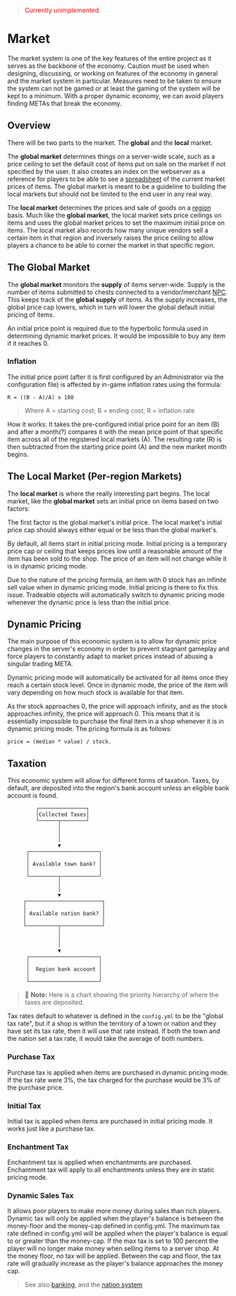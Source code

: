 > <span style="color:red">Currently unimplemented.</span>
# Market

The market system is one of the key features of the entire project as it serves as the backbone of the economy. Caution must be used when designing, discussing, or working on features of the economy in general and the market system in particular. Measures need to be taken to ensure the system can not be gamed or at least the gaming of the system will be kept to a minimum. With a proper dynamic economy, we can avoid players finding METAs that break the economy.
## Overview
There will be two parts to the market. The **global** and the **local** market. 

The **global market** determines things on a server-wide scale, such as a price ceiling to set the default cost of items put on sale on the market if not specified by the user. It also creates an index on the webserver as a reference for players to be able to see a [spreadsheet](economy/spreadsheet.md) of the current market prices of items. The global market is meant to be a guideline to building the local markets but should not be limited to the end user in any real way.

The **local market** determines the prices and sale of goods on a [region](../../map/regions.md) basis. Much like the **global market**, the local market sets price ceilings on items and uses the global market prices to set the maximum initial price on items. The local market also records how many unique vendors sell a certain item in that region and inversely raises the price ceiling to allow players a chance to be able to corner the market in that specific region.

## The Global Market
The **global market** monitors the **supply** of items server-wide. Supply is the number of items submitted to chests connected to a vendor/merchant [NPC](NPCs/types/merchants.md). This keeps track of the **global supply** of items. As the supply increases, the global price cap lowers, which in turn will lower the global default initial pricing of items. 

An initial price point is required due to the hyperbolic formula used in determining dynamic market prices. It would be impossible to buy any item if it reaches 0.    

### Inflation
The initial price point (after it is first configured by an Administrator via the configuration file) is affected by in-game inflation rates using the formula:

``R = ((B - A)/A) x 100``
> Where A = starting cost; B = ending cost; R = inflation rate
   
How it works: It takes the pre-configured initial price point for an item (B) and after a month(?) compares it with the mean price point of that specific item across all of the registered local markets (A). The resulting rate (R) is then subtracted from the starting price point (A) and the new market month begins.

## The Local Market (Per-region Markets)

The **local market** is where the really interesting part begins. The local market, like the **global market** sets an initial price on items based on two factors:   

The first factor is the global market's initial price. The local market's initial price cap should always either equal or be less than the global market's. 

By default, all items start in initial pricing mode. Initial pricing is a temporary price cap or ceiling that keeps prices low until a reasonable amount of the item has been sold to the shop. The price of an item will not change while it is in dynamic pricing mode.    

Due to the nature of the pricing formula, an item with 0 stock has an infinite sell value when in dynamic pricing mode. Initial pricing is there to fix this issue. Tradeable objects will automatically switch to dynamic pricing mode whenever the dynamic price is less than the initial price. 

## Dynamic Pricing
The main purpose of this economic system is to allow for dynamic price changes in the server's economy in order to prevent stagnant gameplay and force players to constantly adapt to market prices instead of abusing a singular trading META.

Dynamic pricing mode will automatically be activated for all items once they reach a certain stock level. Once in dynamic mode, the price of the item will vary depending on how much stock is available for that item.    

As the stock approaches 0, the price will approach infinity, and as the stock approaches infinity, the price will approach 0. This means that it is essentially impossible to purchase the final item in a shop whenever it is in dynamic pricing mode. The pricing formula is as follows: 

``price = (median * value) / stock.`` 

## Taxation
This economic system will allow for different forms of taxation. Taxes, by default, are deposited into the region's bank account unless an eligible bank account is found. 
```
         ┌───────────────┐
         │Collected Taxes│
         └──────┬────────┘
                │
                │
                │
                ▼
      ┌──────────────────────┐
      │                      │
      │ Available town bank? │
      │                      │
      └─────────┬────────────┘
                │
                │
                ▼
     ┌────────────────────────┐
     │                        │
     │ Available nation bank? │
     │                        │
     └──────────┬─────────────┘
                │
                │
                │
                ▼
      ┌──────────────────────┐
      │                      │
      │  Region bank account │
      │                      │
      └──────────────────────┘
```

> 📝 **Note:** Here is a chart showing the priority hierarchy of where the taxes are deposited.    

Tax rates default to whatever is defined in the ``config.yml`` to be the "global tax rate", but if a shop is within the territory of a town or nation and they have set its tax rate, then it will use that rate instead. If both the town and the nation set a tax rate, it would take the average of both numbers.

### Purchase Tax

Purchase tax is applied when items are purchased in dynamic pricing mode. If the tax rate were 3%, the tax charged for the purchase would be 3% of the purchase price.

### Initial Tax
Initial tax is applied when items are purchased in initial pricing mode. It works just like a purchase tax.

### Enchantment Tax

Enchantment tax is applied when enchantments are purchased. Enchantment tax will apply to all enchantments unless they are in static pricing mode.
### Dynamic Sales Tax

It allows poor players to make more money during sales than rich players. Dynamic tax will only be applied when the player's balance is between the money-floor and the money-cap defined in config.yml. The maximum tax rate defined in config.yml will be applied when the player's balance is equal to or greater than the money-cap. If the max tax is set to 100 percent the player will no longer make money when selling items to a server shop. At the money floor, no tax will be applied. Between the cap and floor, the tax rate will gradually increase as the player's balance approaches the money cap.

> See also [banking](banking.md), and the [nation system](../nation-system.md)
